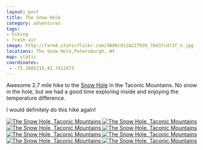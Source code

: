 ```yaml
---
layout: post
title: The Snow Hole
category: adventures
tags: 
- hiking
- fresh air
image: http://farm4.staticflickr.com/3809/9110227939_78d3fcd71f_n.jpg
locations: The Snow Hole,Petersburgh, NY
map: static
coordinates:
 - -73.2685215,42.7412473
---
```


Awesome 2.7 mile hike to the [Snow Hole](http://www.taconichiking.com/snow-hole.php) in the Taconic Mountains. No snow in the hole, but we had a good time exploring inside and enjoying the temperature difference. 

I would definitely do this hike again!

<div class="photos">
<a href="http://www.flickr.com/photos/91218249@N05/9112439356/" title="The Snow Hole, Taconic Mountains by katydecorah, on Flickr">
<img src="http://farm3.staticflickr.com/2847/9112439356_2b17f4c175_n.jpg" class="img-thirds" alt="The Snow Hole, Taconic Mountains"></a><a href="http://www.flickr.com/photos/91218249@N05/9123297196/" title="The Snow Hole, Taconic Mountains by katydecorah, on Flickr">
<img src="http://farm4.staticflickr.com/3784/9123297196_d576487aff_n.jpg" class="img-thirds" alt="The Snow Hole, Taconic Mountains"></a><a href="http://www.flickr.com/photos/91218249@N05/9110227939/" title="The Snow Hole, Taconic Mountains by katydecorah, on Flickr">
<img src="http://farm4.staticflickr.com/3809/9110227939_78d3fcd71f_n.jpg" class="img-thirds" alt="The Snow Hole, Taconic Mountains"></a><a href="http://www.flickr.com/photos/91218249@N05/9112447606/" title="The Snow Hole, Taconic Mountains by katydecorah, on Flickr">
<img src="http://farm8.staticflickr.com/7318/9112447606_ee95631a58_n.jpg" class="img-thirds" alt="The Snow Hole, Taconic Mountains"></a><a href="http://www.flickr.com/photos/91218249@N05/9112445036/" title="The Snow Hole, Taconic Mountains by katydecorah, on Flickr">
<img src="http://farm6.staticflickr.com/5529/9112445036_0553679a01_n.jpg" class="img-thirds" alt="The Snow Hole, Taconic Mountains"></a><a href="http://www.flickr.com/photos/91218249@N05/9110208737/" title="The Snow Hole, Taconic Mountains by katydecorah, on Flickr">
<img src="http://farm8.staticflickr.com/7341/9110208737_1eac0093b2_n.jpg" class="img-thirds" alt="The Snow Hole, Taconic Mountains"></a><a href="http://www.flickr.com/photos/91218249@N05/9110207939/" title="The Snow Hole, Taconic Mountains by katydecorah, on Flickr">
<img src="http://farm6.staticflickr.com/5340/9110207939_aa60f41ace_n.jpg" class="img-half" alt="The Snow Hole, Taconic Mountains"></a><a href="http://www.flickr.com/photos/91218249@N05/9112436516/" title="The Snow Hole, Taconic Mountains by katydecorah, on Flickr">
<img src="http://farm4.staticflickr.com/3685/9112436516_f2884aa59c_n.jpg" class="img-half" alt="The Snow Hole, Taconic Mountains"></a>
</div>